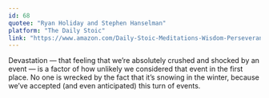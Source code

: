 ```yaml
---
id: 68
quotee: "Ryan Holiday and Stephen Hanselman"
platform: "The Daily Stoic"
link: "https://www.amazon.com/Daily-Stoic-Meditations-Wisdom-Perseverance/dp/0735211736?tag=ryanholnet-20"
---
```


Devastation — that feeling that we’re absolutely crushed and shocked by an event — is a factor of how unlikely we considered that event in the first place. No one is wrecked by the fact that it’s snowing in the winter, because we’ve accepted (and even anticipated) this turn of events.
